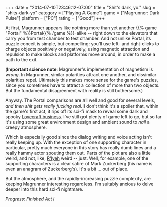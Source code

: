 +++
date = "2014-07-10T23:46:12-07:00"
title = "Shit's dark, yo."
slug = "shits-dark-yo"
category = ["Playing A Game"]
game = ["Magrunner: Dark Pulse"]
platform = ["PC"]
rating = ["Good"]
+++

At first, Magrunner appears like nothing more than yet another {{% game "Portal" %}}Portal{{% /game %}}-alike -- right down to the elevators that carry you from test chamber to test chamber.  And not unlike Portal, its puzzle conceit is simple, but compelling: you'll use left- and right-clicks to charge objects positively or negatively, using magnetic attraction and repulsion to make blocks and platforms move around, in order to make a path to the exit.

(<b>Important science note</b>: Magrunner's implementation of magnetism is <i>wrong</i>.  In Magrunner, similar polarities attract one another, and dissimilar polarities repel.  Ultimately this makes more sense for the game's puzzles, since you sometimes have to attract a collection of more than two objects.  But the fundamental disagreement with reality is still bothersome.)

Anyway.  The Portal comparisons are all well and good for several levels, <i>and then shit gets really fucking real</i>.  I don't think it's a spoiler that, within the game's first act, it rips off its sci-fi mask to reveal some dark and spooky <a href="http://en.wikipedia.org/wiki/Cthulhu_Mythos">Lovecraft business</a>.  I've still got plenty of game left to go, but so far it's using some great environment design and ambient sound to <i>nail</i> a creepy atmosphere.

Which is especially good since the dialog writing and voice acting isn't really keeping up.  With the exception of one supporting character in particular, pretty much everyone in this story has really dumb lines and a really hammy actor spouting them out.  Parts of the plot are also a little weird, and not, like, <a href="http://en.wikipedia.org/wiki/R%27lyeh">R'lyeh</a> weird -- just.  Well, for example, one of the supporting characters is a clear satire of Mark Zuckerberg (his name is even an anagram of Zuckerberg's).  It's a bit ... out of place.

But the atmosphere, and the rapidly-increasing puzzle complexity, are keeping Magrunner interesting regardless.  I'm suitably anxious to delve deeper into this hard sci-fi nightmare.

<i>Progress: Finished Act I</i>
